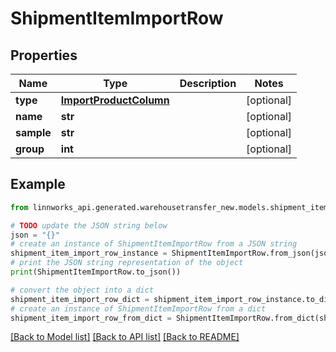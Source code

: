 # ShipmentItemImportRow


## Properties

Name | Type | Description | Notes
------------ | ------------- | ------------- | -------------
**type** | [**ImportProductColumn**](ImportProductColumn.md) |  | [optional] 
**name** | **str** |  | [optional] 
**sample** | **str** |  | [optional] 
**group** | **int** |  | [optional] 

## Example

```python
from linnworks_api.generated.warehousetransfer_new.models.shipment_item_import_row import ShipmentItemImportRow

# TODO update the JSON string below
json = "{}"
# create an instance of ShipmentItemImportRow from a JSON string
shipment_item_import_row_instance = ShipmentItemImportRow.from_json(json)
# print the JSON string representation of the object
print(ShipmentItemImportRow.to_json())

# convert the object into a dict
shipment_item_import_row_dict = shipment_item_import_row_instance.to_dict()
# create an instance of ShipmentItemImportRow from a dict
shipment_item_import_row_from_dict = ShipmentItemImportRow.from_dict(shipment_item_import_row_dict)
```
[[Back to Model list]](../README.md#documentation-for-models) [[Back to API list]](../README.md#documentation-for-api-endpoints) [[Back to README]](../README.md)


